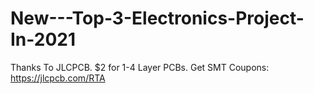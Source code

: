 # New---Top-3-Electronics-Project-In-2021

Thanks To JLCPCB.
$2 for 1-4 Layer PCBs. 
Get SMT Coupons: https://jlcpcb.com/RTA
